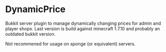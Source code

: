# DynamicPrice

Bukkit server plugin to manage dynamically changing prices for admin and player shops.
Last version is build against minecraft 1.7.10 and probably an outdated bukkit version.

Not recommened for usage on sponge (or equivalent) servers.